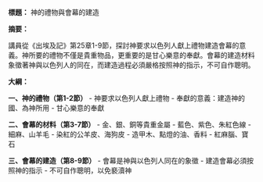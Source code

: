 **標題：** 神的禮物與會幕的建造

**摘要：**

講員從《出埃及記》第25章1-9節，探討神要求以色列人獻上禮物建造會幕的意義。神所要的禮物不僅是貴重物品，更重要的是甘心樂意的奉獻。會幕的建造材料象徵著神與以色列人的同在，而建造過程必須嚴格按照神的指示，不可自作聰明。

**大綱：**

**一、神的禮物（第1-2節）**
    - 神要求以色列人獻上禮物
    - 奉獻的意義：建造神的國、為神所用
    - 甘心樂意的奉獻

**二、會幕的材料（第3-7節）**
    - 金、銀、銅等貴重金屬
    - 藍色、紫色、朱紅色線
    - 細麻、山羊毛
    - 染紅的公羊皮、海狗皮
    - 造甲木、點燈的油、香料
    - 紅麻腦、寶石

**三、會幕的建造（第8-9節）**
    - 會幕是神與以色列人同在的象徵
    - 建造會幕必須按照神的指示
    - 不可自作聰明，以免褻瀆神